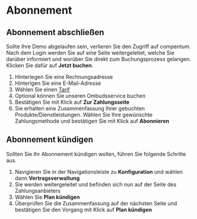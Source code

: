 # Abonnement

## Abonnement abschließen

Sollte Ihre Demo abgelaufen sein, verlieren Sie den Zugriff auf compentum. Nach dem Login werden Sie auf eine Seite weitergeleitet, welche Sie darüber informiert und worüber Sie direkt zum Buchungsprozess gelangen. Klicken Sie dafür auf **Jetzt buchen**.

1. Hinterlegen Sie eine Rechnungsadresse
2. Hinterlgen Sie eine E-Mail-Adresse
3. Wählen Sie einen [Tarif](https://compentum.de/preise)
4. Optional können Sie unseren Ombudsservice buchen
5. Bestätigen Sie mit Klick auf **Zur Zahlungsseite**
6. Sie erhalten eine Zusammenfassung Ihrer gebuchten Produkte/Dienstleistungen. Wählen Sie Ihre gewünschte Zahlungsmethode und bestätigen Sie mit Klick auf **Abonnieren**


## Abonnement kündigen

Sollten Sie Ihr Abonnement kündigen wollen, führen Sie folgende Schritte aus.

1. Navigieren Sie in der Navigationsleiste zu **Konfiguration** und wählen dann **Vertragsverwaltung**
2. Sie werden weitergeleitet und befinden sich nun auf der Seite des Zahlungsanbieters
3. Wählen Sie **Plan kündigen**
4. Überprüfen Sie die Zusammenfassung auf der nächsten Seite und bestätigen Sie den Vorgang mit Klick auf **Plan kündigen**
